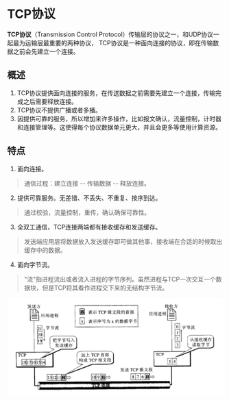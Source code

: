 # TCP协议

**TCP协议**（Transmission Control Protocol）传输层的协议之一，和UDP协议一起最为运输层最重要的两种协议，
TCP协议是一种面向连接的协议，即在传输数据之前会先建立一个连接。

## 概述
1. TCP协议提供面向连接的服务，在传送数据之前需要先建立一个连接，传输完成之后需要释放连接。
2. TCP协议不提供广播或者多播。
3. 因提供可靠的服务，所以增加来许多操作，比如报文确认，流量控制，计时器和连接管理等。这使得每个协议数据单元更大，并且会更多等使用计算资源。

## 特点
1. 面向连接。
> 通信过程：建立连接 -- 传输数据 -- 释放连接。
2. 提供可靠服务。无差错、不丢失、不重复、按序到达。
> 通过校验，流量控制，重传，确认确保可靠性。
3. 全双工通信，TCP连接两端都有接收缓存和发送缓存。
> 发送端应用层将数据放入发送缓存即可做其他事，接收端在合适的时候取出缓存中的数据。
4. 面向字节流。
> "流"指进程流出或者流入进程的字节序列。虽然进程与TCP一次交互一个数据块，但是TCP将其看作进程交下来的无结构字节流。

![TCP流的概念](tcp-stream.png)
